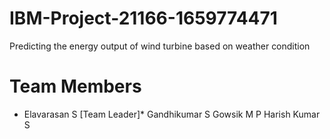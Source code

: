 # IBM-Project-21166-1659774471
Predicting the energy output of wind turbine based on weather condition
# Team Members
* Elavarasan S [Team Leader]*
Gandhikumar S
Gowsik M P
Harish Kumar S
